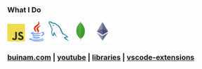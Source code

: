 ### What I Do
<a title='Javascript' href="https://www.typescriptlang.org/" target="_blank" rel="noreferrer"><img src="https://raw.githubusercontent.com/buikhacnam/buikhacnam/main/public/js.png" width="40" height="40" alt="TypeScript" /></a>
<a title='Java' href="https://www.oracle.com/java/" target="_blank" rel="noreferrer"><img src="https://raw.githubusercontent.com/buikhacnam/buikhacnam/main/public/java.png" width="46" height="46" alt="Java" /></a>
<a title='MySQL' href="https://www.mysql.com/" target="_blank" rel="noreferrer"><img src="https://raw.githubusercontent.com/buikhacnam/buikhacnam/main/public/mysql2.png" width="46" height="46" alt="MySQL" /></a>
<a title='MongoDB' href="https://www.mongodb.com/" target="_blank" rel="noreferrer"><img src="https://raw.githubusercontent.com/buikhacnam/buikhacnam/main/public/mongo.png" width="46" height="46" alt="MongoDB" /></a>
<a title='Solidity' href="https://docs.soliditylang.org/en/v0.8.6/index.html" target="_blank" rel="noreferrer"><img src="https://raw.githubusercontent.com/buikhacnam/buikhacnam/main/public/solidity.png" width="46" height="46" alt="Solidity" /></a>

 ### [buinam.com](https://buinam.com)  |  [youtube](https://www.youtube.com/channel/UCvdDJyJ8twY5EwVSOA8MwMg) | [libraries](https://www.npmjs.com/~caseybui) | [vscode-extensions](https://marketplace.visualstudio.com/publishers/CaseyBui)

